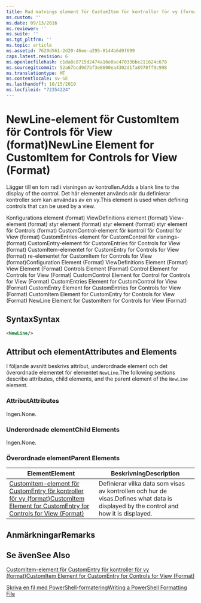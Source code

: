 ```yaml
---
title: Rad matnings element för CustomItem för kontroller för vy (format) | Microsoft Docs
ms.custom: ''
ms.date: 09/13/2016
ms.reviewer: ''
ms.suite: ''
ms.tgt_pltfrm: ''
ms.topic: article
ms.assetid: 7620d561-2d20-46ee-a295-8144b6d9f699
caps.latest.revision: 6
ms.openlocfilehash: c1da8c8715d2474a16e0ac47033bbe211624c678
ms.sourcegitcommit: 52a67bcd9d7bf3e8600ea4302d1fa8970ff9c998
ms.translationtype: MT
ms.contentlocale: sv-SE
ms.lasthandoff: 10/15/2019
ms.locfileid: "72354224"
---
```

# <a name="newline-element-for-customitem-for-controls-for-view-format"></a><span data-ttu-id="46712-102">NewLine-element för CustomItem för Controls för View (format)</span><span class="sxs-lookup"><span data-stu-id="46712-102">NewLine Element for CustomItem for Controls for View (Format)</span></span>

<span data-ttu-id="46712-103">Lägger till en tom rad i visningen av kontrollen.</span><span class="sxs-lookup"><span data-stu-id="46712-103">Adds a blank line to the display of the control.</span></span> <span data-ttu-id="46712-104">Det här elementet används när du definierar kontroller som kan användas av en vy.</span><span class="sxs-lookup"><span data-stu-id="46712-104">This element is used when defining controls that can be used by a view.</span></span>

<span data-ttu-id="46712-105">Konfigurations element (format) ViewDefinitions element (format) View-element (format) styr element (format) styr element (format) styr element för Controls (format) CustomControl-element för kontroll för Control for View (format) CustomEntries-element för CustomControl för visnings-(format) CustomEntry-element för CustomEntries för Controls for View (format) CustomItem-elementet for CustomEntry for Controls for View (format) re-elementet for CustomItem for Controls for View (format)</span><span class="sxs-lookup"><span data-stu-id="46712-105">Configuration Element (Format) ViewDefinitions Element (Format) View Element (Format) Controls Element (Format) Control Element for Controls for View (Format) CustomControl Element for Control for Controls for View (Format) CustomEntries Element for CustomControl for View (Format) CustomEntry Element for CustomEntries for Controls for View (Format) CustomItem Element for CustomEntry for Controls for View (Format) NewLine Element for CustomItem for Controls for View (Format)</span></span>

## <a name="syntax"></a><span data-ttu-id="46712-106">Syntax</span><span class="sxs-lookup"><span data-stu-id="46712-106">Syntax</span></span>

```xml
<NewLine/>
```

## <a name="attributes-and-elements"></a><span data-ttu-id="46712-107">Attribut och element</span><span class="sxs-lookup"><span data-stu-id="46712-107">Attributes and Elements</span></span>

<span data-ttu-id="46712-108">I följande avsnitt beskrivs attribut, underordnade element och det överordnade elementet för elementet `NewLine`.</span><span class="sxs-lookup"><span data-stu-id="46712-108">The following sections describe attributes, child elements, and the parent element of the `NewLine` element.</span></span>

### <a name="attributes"></a><span data-ttu-id="46712-109">Attribut</span><span class="sxs-lookup"><span data-stu-id="46712-109">Attributes</span></span>

<span data-ttu-id="46712-110">Ingen.</span><span class="sxs-lookup"><span data-stu-id="46712-110">None.</span></span>

### <a name="child-elements"></a><span data-ttu-id="46712-111">Underordnade element</span><span class="sxs-lookup"><span data-stu-id="46712-111">Child Elements</span></span>

<span data-ttu-id="46712-112">Ingen.</span><span class="sxs-lookup"><span data-stu-id="46712-112">None.</span></span>

### <a name="parent-elements"></a><span data-ttu-id="46712-113">Överordnade element</span><span class="sxs-lookup"><span data-stu-id="46712-113">Parent Elements</span></span>

|<span data-ttu-id="46712-114">Element</span><span class="sxs-lookup"><span data-stu-id="46712-114">Element</span></span>|<span data-ttu-id="46712-115">Beskrivning</span><span class="sxs-lookup"><span data-stu-id="46712-115">Description</span></span>|
|-------------|-----------------|
|[<span data-ttu-id="46712-116">CustomItem-element för CustomEntry för kontroller för vy (format)</span><span class="sxs-lookup"><span data-stu-id="46712-116">CustomItem Element for CustomEntry for Controls for View (Format)</span></span>](./customitem-element-for-customentry-for-controls-for-view-format.md)|<span data-ttu-id="46712-117">Definierar vilka data som visas av kontrollen och hur de visas.</span><span class="sxs-lookup"><span data-stu-id="46712-117">Defines what data is displayed by the control and how it is displayed.</span></span>|

## <a name="remarks"></a><span data-ttu-id="46712-118">Anmärkningar</span><span class="sxs-lookup"><span data-stu-id="46712-118">Remarks</span></span>

## <a name="see-also"></a><span data-ttu-id="46712-119">Se även</span><span class="sxs-lookup"><span data-stu-id="46712-119">See Also</span></span>

[<span data-ttu-id="46712-120">CustomItem-element för CustomEntry för kontroller för vy (format)</span><span class="sxs-lookup"><span data-stu-id="46712-120">CustomItem Element for CustomEntry for Controls for View (Format)</span></span>](./customitem-element-for-customentry-for-controls-for-view-format.md)

[<span data-ttu-id="46712-121">Skriva en fil med PowerShell-formatering</span><span class="sxs-lookup"><span data-stu-id="46712-121">Writing a PowerShell Formatting File</span></span>](./writing-a-powershell-formatting-file.md)
